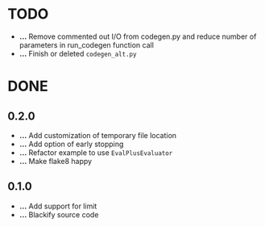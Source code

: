 # TODO
+ **...** Remove commented out I/O from codegen.py and reduce number of parameters in run_codegen function call
+ **...** Finish or deleted `codegen_alt.py`


# DONE

## 0.2.0
+ **...** Add customization of temporary file location
+ **...** Add option of early stopping
+ **...** Refactor example to use `EvalPlusEvaluator`
+ **...** Make flake8 happy

## 0.1.0
+ **...** Add support for limit
+ **...** Blackify source code

